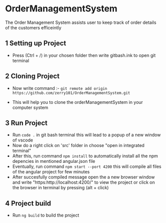 # OrderManagementSystem

The Order Management System assists user to keep track of order details of the customers efficeintly 

## 1 Setting up Project
  * Press (Ctrl + /)  in your chosen folder then write gitbash.ink to open git terminal 

## 2 Cloning Project  
  * Now write command :-  `git remote add origin https://github.com/zerry101/OrderManagementSystem.git`

  * This will help you to clone the orderManagementSystem  in your computer system 
   
## 3 Run Project
  
  * Run   `code .` in git bash terminal this will lead to a  popup of a new window  of vscode 
  * Now do a right click on 'src' folder in choose "open in integrated terminal"
  * After this, run command `npm install` to automatically install  all the npm depencies in mentioned angular.json file
  * Eventually, run command `npm start --port 4200` this will compile all files of the angular project for few minutes 
  * After succesfully compiled message open the a new browser window and write "https:http://localhost:4200/" to view the project or click on the browser in 
    terminal by pressing (alt + click) 

## 4 Project build 

  * Run `ng build` to build  the project 

